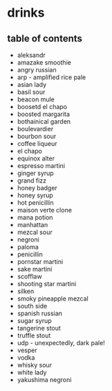 # drinks

## table of contents

- aleksandr
- amazake smoothie
- angry russian
- arp - amplified rice pale
- asian lady
- basil sour
- beacon mule
- boosetd el chapo
- boosted margarita
- bothainical garden
- boulevardier
- bourbon sour
- coffee liqueur
- el chapo
- equinox alter
- espresso martini
- ginger syrup
- grand fizz
- honey badger
- honey syrup
- hot penicillin
- maison verte clone
- mana potion
- manhattan
- mezcal sour
- negroni
- paloma
- penicillin
- pornstar martini
- sake martini
- scofflaw
- shooting star martini
- silken
- smoky pineapple mezcal
- south side
- spanish russian
- sugar syrup
- tangerine stout
- truffle stout
- udp - unexpectedly, dark pale!
- vesper
- vodka
- whisky sour
- white lady
- yakushima negroni
